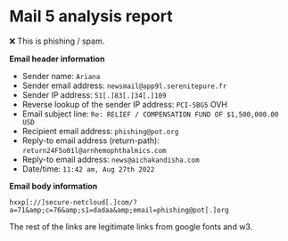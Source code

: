 # Mail 5 analysis report

❌ This is phishing / spam.

**Email header information**
- Sender name: `Ariana`
- Sender email address: `newsmail@app9l.serenitepure.fr`
- Sender IP address: `51[.]83[.]34[.]109`
- Reverse lookup of the sender IP address: `PCI-SBG5` OVH
- Email subject line: `Re: RELIEF / COMPENSATION FUND OF $1,500,000.00 USD`
- Recipient email address: `phishing@pot.org`
- Reply-to email address (return-path): `return24F5o01l@arnhemophthalmics.com`
- Reply-to email address: `news@aichakandisha.com`
- Date/time: `11:42 am, Aug 27th 2022`

**Email body information**

```
hxxp[://]secure-netcloud[.]com/?a=71&amp;c=76&amp;s1=dadaa&amp;email=phishing@pot[.]org
```

The rest of the links are legitimate links from google fonts and w3.

